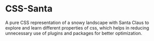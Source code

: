 # CSS-Santa

A pure CSS representation of a snowy landscape with Santa Claus to explore and learn different properties of css, which helps in reducing unnecessary use of plugins and packages for better optimization.
